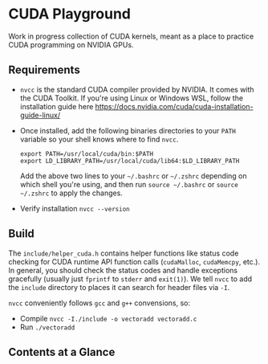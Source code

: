 # CUDA Playground
Work in progress collection of CUDA kernels, meant as a place to practice
CUDA programming on NVIDIA GPUs. 

## Requirements
*   `nvcc` is the standard CUDA compiler provided by NVIDIA. It comes with
    the CUDA Toolkit. If you're using Linux or Windows WSL, follow the 
    installation guide here https://docs.nvidia.com/cuda/cuda-installation-guide-linux/ 
*   Once installed, add the following binaries directories to your
    `PATH` variable so your shell knows where to find `nvcc`.

    `export PATH=/usr/local/cuda/bin:$PATH` <br>
    `export LD_LIBRARY_PATH=/usr/local/cuda/lib64:$LD_LIBRARY_PATH`
    
    Add the above two lines to your `~/.bashrc` or `~/.zshrc` depending on
    which shell you're using, and then run `source ~/.bashrc` or 
    `source ~/.zshrc` to apply the changes.
*    Verify installation `nvcc --version`


## Build
The `include/helper_cuda.h` contains helper functions like status code
checking for CUDA runtime API function calls (`cudaMalloc`, `cudaMemcpy`, etc.).
In general, you should check the status codes and handle exceptions gracefully
(usually just `fprintf` to `stderr` and `exit(1)`). We tell `nvcc` to add
the `include` directory to places it can search for header files via `-I`.

`nvcc` conveniently follows `gcc` and `g++` convensions, so:

*   Compile `nvcc -I./include -o vectoradd vectoradd.c`
*   Run `./vectoradd`


## Contents at a Glance